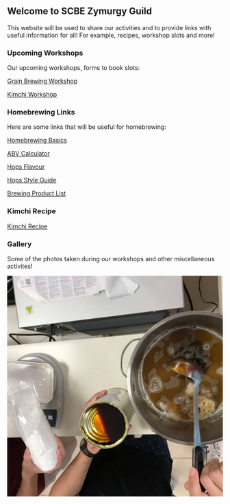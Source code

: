 ## Welcome to SCBE Zymurgy Guild

This website will be used to share our activities and to provide links with useful information for all! For example, recipes, workshop slots and more!

### Upcoming Workshops

Our upcoming workshops, forms to book slots:

[Grain Brewing Workshop](https://docs.google.com/forms/u/3/d/1Pq_KYxDHdj88AYLXk0EiNHAEVeR8UhyBzzLXCcG5EeE/edit?usp=drive_web)

[Kimchi Workshop](https://docs.google.com/forms/d/1ehEDhXZ_MCmW4Hj1SbC6YjwJzDdk3ACql4FHFOljRyg/edit)

### Homebrewing Links

Here are some links that will be useful for homebrewing:

[Homebrewing Basics](http://www.howtobrew.com/)

[ABV Calculator](https://www.vinolab.hr/calculator/gravity-density-sugar-conversions-en19)

[Hops Flavour](https://byo.com/resource/hops/)

[Hops Style Guide](http://www.hopslist.com/style-guide/)

[Brewing Product List](https://docs.google.com/spreadsheets/u/2/d/1PwdJ3Cm_mjPKGIUcrXmDOM6DRE9IPMv-uPGL8Onuqdw/edit#gid=0)


### Kimchi Recipe

[Kimchi Recipe](https://docs.google.com/document/d/1mifIH5MwDQs4kQd9BhrKFkOn8L0hOWqNbhL5JLD5B7Y/edit?usp=sharing)

### Gallery

Some of the photos taken during our workshops and other miscellaneous activites!

![Pic1](pic1.png)

